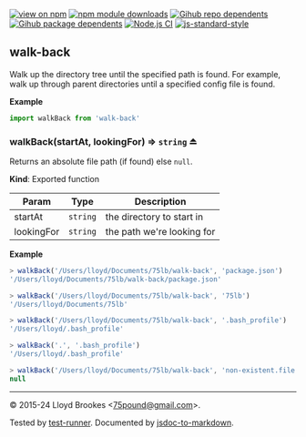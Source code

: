[![view on npm](https://badgen.net/npm/v/walk-back)](https://www.npmjs.org/package/walk-back)
[![npm module downloads](https://badgen.net/npm/dt/walk-back)](https://www.npmjs.org/package/walk-back)
[![Gihub repo dependents](https://badgen.net/github/dependents-repo/75lb/walk-back)](https://github.com/75lb/walk-back/network/dependents?dependent_type=REPOSITORY)
[![Gihub package dependents](https://badgen.net/github/dependents-pkg/75lb/walk-back)](https://github.com/75lb/walk-back/network/dependents?dependent_type=PACKAGE)
[![Node.js CI](https://github.com/75lb/walk-back/actions/workflows/node.js.yml/badge.svg)](https://github.com/75lb/walk-back/actions/workflows/node.js.yml)
[![js-standard-style](https://img.shields.io/badge/code%20style-standard-brightgreen.svg)](https://github.com/feross/standard)

<a name="module_walk-back"></a>

## walk-back
Walk up the directory tree until the specified path is found. For example, walk up through parent directories until a specified config file is found.

**Example**  
```js
import walkBack from 'walk-back'
```
<a name="exp_module_walk-back--walkBack"></a>

### walkBack(startAt, lookingFor) ⇒ <code>string</code> ⏏
Returns an absolute file path (if found) else `null`.

**Kind**: Exported function  

| Param | Type | Description |
| --- | --- | --- |
| startAt | <code>string</code> | the directory to start in |
| lookingFor | <code>string</code> | the path we're looking for |

**Example**  
```js
> walkBack('/Users/lloyd/Documents/75lb/walk-back', 'package.json')
'/Users/lloyd/Documents/75lb/walk-back/package.json'

> walkBack('/Users/lloyd/Documents/75lb/walk-back', '75lb')
'/Users/lloyd/Documents/75lb'

> walkBack('/Users/lloyd/Documents/75lb/walk-back', '.bash_profile')
'/Users/lloyd/.bash_profile'

> walkBack('.', '.bash_profile')
'/Users/lloyd/.bash_profile'

> walkBack('/Users/lloyd/Documents/75lb/walk-back', 'non-existent.file')
null
```

* * *

&copy; 2015-24 Lloyd Brookes \<75pound@gmail.com\>.

Tested by [test-runner](https://github.com/test-runner-js/test-runner). Documented by [jsdoc-to-markdown](https://github.com/jsdoc2md/jsdoc-to-markdown).
